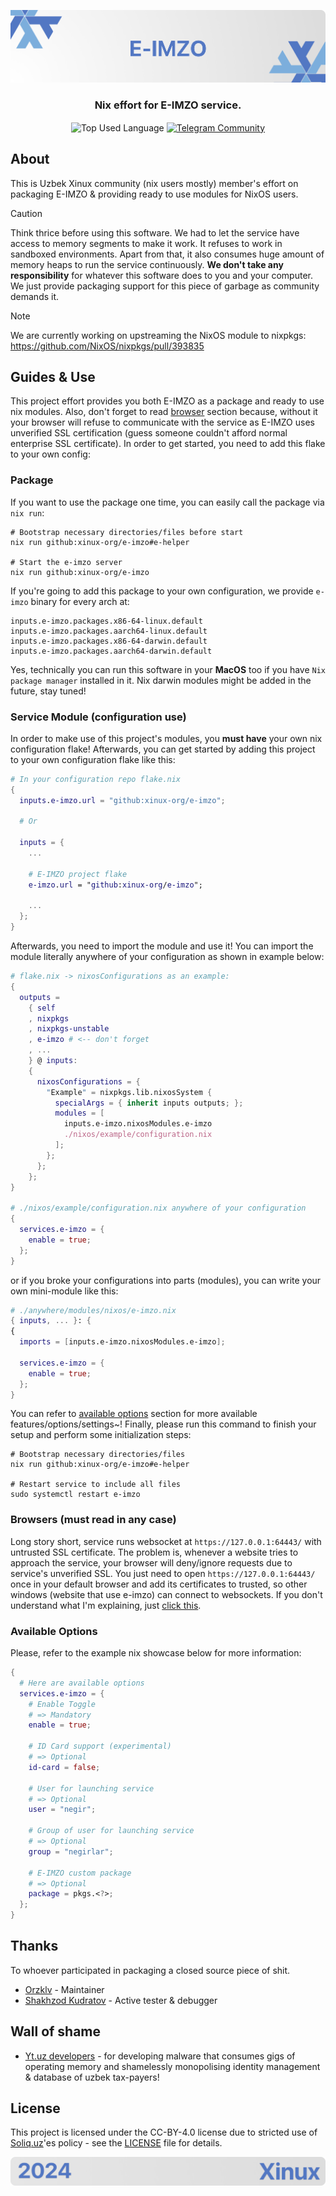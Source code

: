 <p align="center">
    <img src=".github/assets/header.png" alt="Xinux'es {E-IMZO}">
</p>

<p align="center">
    <h3 align="center">Nix effort for E-IMZO service.</h3>
</p>

<p align="center">
    <img align="center" src="https://img.shields.io/github/languages/top/xinux-org/e-imzo?style=flat&logo=nixos&logoColor=5277C3&labelColor=ffffff&color=ffffff" alt="Top Used Language">
    <a href="https://t.me/xinux"><img align="center" src="https://img.shields.io/badge/Chat-grey?style=flat&logo=telegram&logoColor=5277C3&labelColor=ffffff&color=ffffff" alt="Telegram Community"></a>
</p>

## About

This is Uzbek Xinux community (nix users mostly) member's effort on packaging E-IMZO & providing ready to use modules for NixOS users.

> [!CAUTION]
> Think thrice before using this software. We had to let the service have access to memory segments to make it work. It refuses to work in sandboxed environments. Apart from that, it also consumes huge amount of memory heaps to run the service continuously. **We don't take any responsibility** for whatever this software does to you and your computer. We just provide packaging support for this piece of garbage as community demands it.

> [!NOTE]
> We are currently working on upstreaming the NixOS module to nixpkgs: https://github.com/NixOS/nixpkgs/pull/393835

## Guides & Use

This project effort provides you both E-IMZO as a package and ready to use nix modules. Also, don't forget to read [browser](#browsers-must-read-in-any-case) section because, without it your browser will refuse to communicate with the service as E-IMZO uses unverified SSL certification (guess someone couldn't afford normal enterprise SSL certificate). In order to get started, you need to add this flake to your own config:

### Package

If you want to use the package one time, you can easily call the package via `nix run`:

```shell
# Bootstrap necessary directories/files before start
nix run github:xinux-org/e-imzo#e-helper

# Start the e-imzo server
nix run github:xinux-org/e-imzo
```

If you're going to add this package to your own configuration, we provide `e-imzo` binary for every arch at:

```
inputs.e-imzo.packages.x86-64-linux.default
inputs.e-imzo.packages.aarch64-linux.default
inputs.e-imzo.packages.x86-64-darwin.default
inputs.e-imzo.packages.aarch64-darwin.default
```

Yes, technically you can run this software in your **MacOS** too if you have `Nix package manager` installed in it. Nix darwin modules might be added in the future, stay tuned!

### Service Module (configuration use)

In order to make use of this project's modules, you **must have** your own nix configuration flake! Afterwards, you can get started by adding this project to your own configuration flake like this:

```nix
# In your configuration repo flake.nix
{
  inputs.e-imzo.url = "github:xinux-org/e-imzo";

  # Or

  inputs = {
    ...

    # E-IMZO project flake
    e-imzo.url = "github:xinux-org/e-imzo";

    ...
  };
}
```

Afterwards, you need to import the module and use it! You can import the module literally anywhere of your configuration as shown in example below:

```nix
# flake.nix -> nixosConfigurations as an example:
{
  outputs =
    { self
    , nixpkgs
    , nixpkgs-unstable
    , e-imzo # <-- don't forget
    , ...
    } @ inputs:
    {
      nixosConfigurations = {
        "Example" = nixpkgs.lib.nixosSystem {
          specialArgs = { inherit inputs outputs; };
          modules = [
            inputs.e-imzo.nixosModules.e-imzo
            ./nixos/example/configuration.nix
          ];
        };
      };
    };
}

# ./nixos/example/configuration.nix anywhere of your configuration
{
  services.e-imzo = {
    enable = true;
  };
}
```

or if you broke your configurations into parts (modules), you can write your own mini-module like this:

```nix
# ./anywhere/modules/nixos/e-imzo.nix
{ inputs, ... }: {
{
  imports = [inputs.e-imzo.nixosModules.e-imzo];

  services.e-imzo = {
    enable = true;
  };
}
```

You can refer to [available options](#available-options) section for more available features/options/settings~! Finally, please run this command to finish your setup and perform some initialization steps:

```shell
# Bootstrap necessary directories/files
nix run github:xinux-org/e-imzo#e-helper

# Restart service to include all files
sudo systemctl restart e-imzo
```

### Browsers (must read in any case)

Long story short, service runs websocket at `https://127.0.0.1:64443/` with untrusted SSL certificate. The problem is, whenever a website tries to approach the service, your browser will deny/ignore requests due to service's unverified SSL. You just need to open `https://127.0.0.1:64443/` once in your default browser and add its certificates to trusted, so other windows (website that use e-imzo) can connect to websockets. If you don't understand what I'm explaining, just [click this](https://letmegooglethat.com/?q=trust+website+certificate+in+browser).

### Available Options

Please, refer to the example nix showcase below for more information:

```nix
{
  # Here are available options
  services.e-imzo = {
    # Enable Toggle
    # => Mandatory
    enable = true;

    # ID Card support (experimental)
    # => Optional
    id-card = false;

    # User for launching service
    # => Optional
    user = "negir";

    # Group of user for launching service
    # => Optional
    group = "negirlar";

    # E-IMZO custom package
    # => Optional
    package = pkgs.<?>;
  };
}
```

## Thanks

To whoever participated in packaging a closed source piece of shit.

- [Orzklv](https://github.com/orzklv) - Maintainer
- [Shakhzod Kudratov](https://github.com/shakhzodkudratov) - Active tester & debugger

## Wall of shame

- [Yt.uz developers](https://yt.uz) - for developing malware that consumes gigs of operating memory and shamelessly monopolising identity management & database of uzbek tax-payers!

## License

This project is licensed under the CC-BY-4.0 license due to stricted use of [Soliq.uz](https://soliq.uz)'es policy - see the [LICENSE](LICENSE) file for details.

<p align="center">
    <img src=".github/assets/footer.png" alt="Xinux'es {E-IMZO}">
</p>
